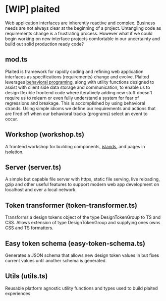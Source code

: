 # [WIP] plaited

Web application interfaces are inherently reactive and complex. Business needs
are not always clear at the beginning of a project. Untangling code as
requirements change is a frustrating process. However what if we could begin
working on new interface projects comfortable in our uncertainty and build out
solid production ready code?

## mod.ts

Plaited is framework for rapidly coding and refining web application interfaces
as specifications (requirements) change and evolve. Plaited leverages
[behavioral programing](https://www.youtube.com/watch?v=PW8VdWA0UcA), along with
utility functions designed to assist with client side data storage and
communication, to enable us to design flexible frontend code where iteratively
adding new stuff doesn't require us to relearn or even fully understand a system
for fear of regressions and breakage. This is accomplished by using behavioral
strands. Using simple idioms we define our requirements and actions that are
fired off when our behavioral tracks (programs) select an event to occur.

## Workshop (workshop.ts)

A frontend workshop for building components,
[islands](https://jasonformat.com/islands-architecture/), and pages in
isolation.

## Server (server.ts)

A simple but capable file server with https, static file serving, live
reloading, gzip and other useful features to support modern web app development
on localhost and over a local network.

## Token transformer (token-transformer.ts)

Transforms a design tokens object of the type DesignTokenGroup to TS and CSS.
Allows extension of type DesignTokenGroup and supplying ones owns CSS and TS
formatters.

## Easy token schema (easy-token-schema.ts)

Generates a JSON schema that allows new design token values in but fixes current
values until another schema is generated.

## Utils (utils.ts)

Reusable platform agnostic utility functions and types used to build plaited
experiences
